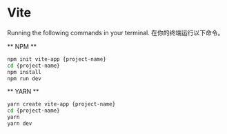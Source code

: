 # Vite

Running the following commands in your terminal.
在你的终端运行以下命令。

** NPM **

```bash
npm init vite-app {project-name}
cd {project-name}
npm install
npm run dev
```


** YARN **

```bash
yarn create vite-app {project-name}
cd {project-name}
yarn
yarn dev
```